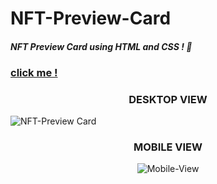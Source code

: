 # NFT-Preview-Card

#### *NFT Preview Card using HTML and CSS !  :purple_heart:*

### [click me !]()

<h3 align="center">
  DESKTOP VIEW
</h3>

![NFT-Preview Card](https://user-images.githubusercontent.com/91802499/206009019-5a7bc5d9-e7d5-451a-ab17-006c333b685c.png)

<h3 align="center">
  MOBILE VIEW
</h3>

<p align="center">
  <img src="https://user-images.githubusercontent.com/91802499/206009281-f12e1c0a-16b7-444b-9343-c2328ac4fe69.png" alt="Mobile-View" >
</p>
